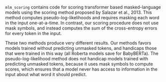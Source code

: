 

`mlm_scoring` contains code for scoring transformer based masked-language models using the scoring method proposed by Salazar et al., 2013. 
This method computes pseudo-log-likelihoods and requires masking each word in the input one-at-a-time. 
In contrast, our scoring procedure does not use mask symbols, and instead computes the sum of the cross-entropy errors for every token in the input.

These two methods produce very different results. 
Our methods favors models trained without predicting unmasked tokens, and handicaps those that were trained in this way (all Roberta models save for BabyBERTa).
The pseudo-log-likelihood method does not handicap models trained with predicting unmasked tokens, because it uses mask symbols to compute scores, 
which ensures that a model never has access to information in the input about what word it should predict.


